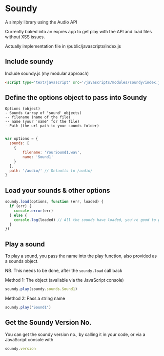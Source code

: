 Soundy
======

A simply library using the Audio API

Currently baked into an expres app to get play with the API and load files without XSS issues.

Actually implementation file in /public/javascripts/index.js

Include soundy
------------

Include soundy.js (my modular approach)
```html
<script type='text/javascript' src='/javascripts/modules/soundy/index.js'>
```

Define the options object to pass into Soundy
---------------------------------------------

```
Options (object)
- Sounds (array of 'sound' objects)
-- filename (name of the file)
-- name (your 'name' for the file)
- Path (the url path to your sounds folder)
```

```javascript

var options = {
  sounds: [
    {
        filename: 'YourSound1.wav',
        name: 'Sound1'
    }
  ],
  path: '/audio/' // Defaults to /audio/
}
```

Load your sounds & other options
--------------------------------

```javascript 
soundy.load(options, function (err, loaded) {
  if (err) {
    console.error(err)
  } else {
    console.log(loaded) // All the sounds have loaded, you're good to go
  }
})
```

Play a sound
------------

To play a sound, you pass the name into the play function, also provided as a sounds object.

NB. This needs to be done, after the ```soundy.load``` call back

Method 1: The object (available via the JavaScript console)
```javascript
soundy.play(soundy.sounds.Sound1)
```

Method 2: Pass a string name
```javascript
soundy.play('Sound1')
```

Get the Soundy Version No.
--------------------

You can get the soundy version no., by calling it in your code, or via a JavaScript console with

```javascript
soundy.version
```
